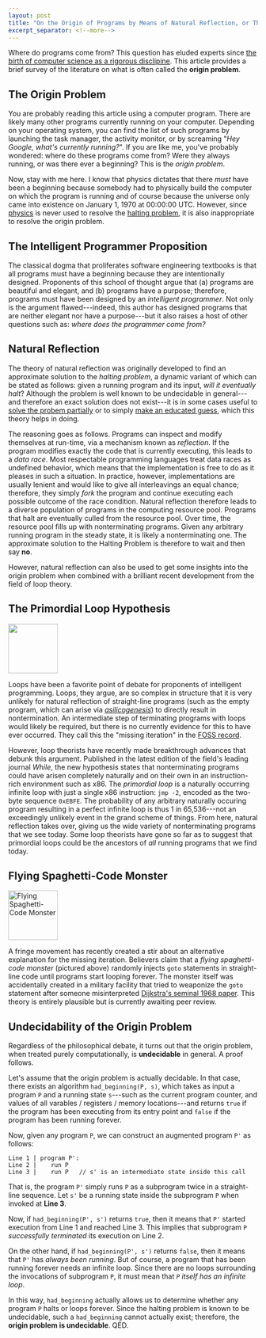 ```yaml
---
layout: post
title: "On the Origin of Programs by Means of Natural Reflection, or The Preservation of Data Races in the Struggle for CPU Time"
excerpt_separator: <!--more-->
---
```


Where do programs come from? This question has eluded experts since [the birth of computer science as a rigorous disclipine](https://www.ams.org/journals/bull/1966-72-06/S0002-9904-1966-11654-3/S0002-9904-1966-11654-3.pdf). This article provides a brief survey of the literature on what is often called the **origin problem**.

<!--more-->

## The Origin Problem

You are probably reading this article using a computer program. There are likely many other programs currently running on your computer. Depending on your operating system, you can find the list of such programs by launching the task manager, the activity monitor, or by screaming "*Hey Google, what's currently running?*". If you are like me, you've probably wondered: where do these programs come from? Were they always running, or was there ever a beginning? This is the *origin problem*. 

Now, stay with me here. I know that physics dictates that there *must* have been a beginning because somebody had to physically build the computer on which the program is running and of course because the universe only came into existence on January 1, 1970 at 00:00:00 UTC. However, since [physics](https://en.wikipedia.org/wiki/Ultimate_fate_of_the_universe) is never used to resolve the [halting problem](https://en.wikipedia.org/wiki/Halting_problem), it is also inappropriate to resolve the origin problem. 


## The Intelligent Programmer Proposition

The classical dogma that proliferates software engineering textbooks is that all programs must have a beginning because they are intentionally designed. Proponents of this school of thought argue that (a) programs are beautiful and elegant, and (b) programs have a purpose; therefore, programs must have been designed by an *intelligent programmer*. Not only is the argument flawed---indeed, this author has designed programs that are neither elegant nor have a purpose---but it also raises a host of other questions such as: *where does the programmer come from?* 

## Natural Reflection

The theory of natural reflection was originally developed to find an approximate solution to the *halting problem*, a dynamic variant of which can be stated as follows: given a running program and its input, *will it eventually halt*? Although the problem is well known to be undecidable in general---and therefore an exact solution does not exist---it is in some cases useful to [solve the probem partially](https://www.burn.im/pubs/BurnimJalbertStergiouSen-ASE09.pdf) or to simply [make an educated guess](https://support.mozilla.org/en-US/kb/warning-unresponsive-script), which this theory helps in doing.

The reasoning goes as follows. Programs can inspect and modify themselves at run-time, via a mechanism known as *reflection*. If the program modifies exactly the code that is currently executing, this leads to a *data race*. Most respectable programming languages treat data races as undefined behavior, which means that the implementation is free to do as it pleases in such a situation. In practice, however, implementations are usually lenient and would like to give all interleavings an equal chance; therefore, they simply *fork* the program and continue executing each possible outcome of the race condition. Natural reflection therefore leads to a diverse population of programs in the computing resource pool. Programs that halt are eventually culled from the resource pool. Over time, the resource pool fills up with nonterminating programs. Given any arbitrary running program in the steady state, it is likely a nonterminating one. The approximate solution to the Halting Problem is therefore to wait and then say **no**.

However, natural reflection can also be used to get some insights into the origin problem when combined with a brilliant recent development from the field of loop theory.

## The Primordial Loop Hypothesis

<img src="https://blog.padhye.org/images/loop-white.png" height="100" />

Loops have been a favorite point of debate for proponents of intelligent programming. Loops, they argue, are so complex in structure that it is very unlikely for natural reflection of straight-line programs (such as the empty program, which can arise via *[asilicogenesis](https://en.wikipedia.org/wiki/Abiogenesis)*) to directly result in nontermination. An intermediate step of terminating programs with loops would likely be required, but there is no currently evidence for this to have ever occurred. They call this the "missing iteration" in the [FOSS record](https://en.wikipedia.org/wiki/Free_and_open-source_software).

However, loop theorists have recently made breakthrough advances that debunk this argument. Published in the latest edition of the field's leading journal *While*, the new hypothesis states that nonterminating programs could have arisen completely naturally and on their own in an instruction-rich environment such as x86. The *primordial loop* is a naturally occurring infinite loop with just a single x86 instruction: `jmp -2`, encoded as the two-byte sequence `0xEBFE`. The probability of any arbitrary naturally occuring program resulting in a perfect infinite loop is thus 1 in 65,536---not an exceedingly unlikely event in the grand scheme of things. From here, natural reflection takes over, giving us the wide variety of nonterminating programs that we see today. Some loop theorists have gone so far as to suggest that primordial loops could be the ancestors of *all* running programs that we find today.


## Flying Spaghetti-Code Monster

<img alt="Flying Spaghetti-Code Monster" src="https://blog.padhye.org/images/fscm.png" height="100" />

A fringe movement has recently created a stir about an alternative explanation for the missing iteration. Believers claim that a *flying spaghetti-code monster* (pictured above) randomly injects `goto` statements in straight-line code until programs start looping forever. The monster itself was accidentally created in a military facility that tried to weaponize the `goto` statement after someone misinterpreted [Dijkstra's seminal 1968 paper](https://homepages.cwi.nl/~storm/teaching/reader/Dijkstra68.pdf). This theory is entirely plausible but is currently awaiting peer review.

## Undecidability of the Origin Problem

Regardless of the philosophical debate, it turns out that the origin problem, when treated purely computationally, is **undecidable** in general. A proof follows.

Let's assume that the origin problem is actually decidable. In that case, there exists an algorithm `had_beginning(P, s)`, which takes as input a program `P` and a running state `s`---such as the current program counter, and values of all varables / registers / memory locations---and returns `true` if the program has been executing from its entry point and `false` if the program has been running forever.

Now, given any program `P`, we can construct an augmented program `P'` as follows:
```
Line 1 | program P': 
Line 2 |    run P
Line 3 |    run P   // s' is an intermediate state inside this call
```

That is, the program `P'` simply runs `P` as a subprogram twice in a straight-line sequence.  Let `s'` be a running state inside the subprogram `P` when invoked at **Line 3**.

Now, if `had_beginning(P', s')` returns `true`, then it means that `P'` started execution from Line 1 and reached Line 3. This implies that subprogram `P` *successfully terminated* its execution on Line 2. 

On the other hand, if `had_beginning(P', s')` returns `false`, then it means that `P'` has *always been running*. But of course, a program that has been running forever needs an infinite loop. Since there are no loops surrounding the invocations of subprogram `P`, it must mean that *`P` itself has an infinite loop*. 

In this way, `had_beginning` actually allows us to determine whether any program `P` halts or loops forever. Since the halting problem is known to be undecidable, such a `had_beginning` cannot actually exist; therefore, the **origin problem is undecidable**. QED.
